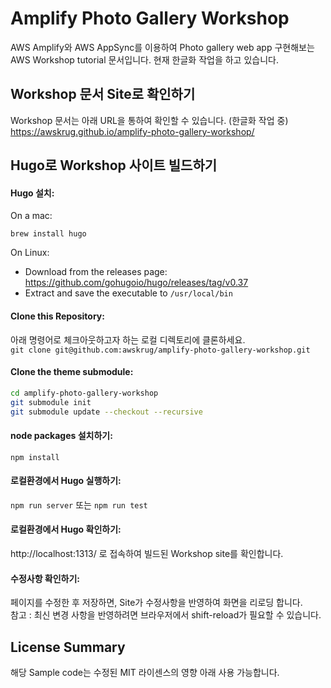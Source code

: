 # Amplify Photo Gallery Workshop
AWS Amplify와 AWS AppSync를 이용하여 Photo gallery web app 구현해보는 AWS Workshop tutorial 문서입니다. 현재 한글화 작업을 하고 있습니다.

## Workshop 문서 Site로 확인하기
Workshop 문서는 아래 URL을 통하여 확인할 수 있습니다. (한글화 작업 중)  
https://awskrug.github.io/amplify-photo-gallery-workshop/ 


## Hugo로 Workshop 사이트 빌드하기

#### Hugo 설치:
On a mac:

`brew install hugo`

On Linux:
  - Download from the releases page: https://github.com/gohugoio/hugo/releases/tag/v0.37
  - Extract and save the executable to `/usr/local/bin`

#### Clone this Repository:
아래 명령어로 체크아웃하고자 하는 로컬 디렉토리에 클론하세요.   
`git clone git@github.com:awskrug/amplify-photo-gallery-workshop.git`

#### Clone the theme submodule:

```sh
cd amplify-photo-gallery-workshop
git submodule init
git submodule update --checkout --recursive
```

#### node packages 설치하기:

`npm install`

#### 로컬환경에서 Hugo 실행하기:

`npm run server`
또는
`npm run test` 

#### 로컬환경에서 Hugo 확인하기:
http://localhost:1313/ 로 접속하여 빌드된 Workshop site를 확인합니다.

#### 수정사항 확인하기:
페이지를 수정한 후 저장하면, Site가 수정사항을 반영하여 화면을 리로딩 합니다.   
참고 : 최신 변경 사항을 반영하려면 브라우저에서 shift-reload가 필요할 수 있습니다.

## License Summary

해당 Sample code는 수정된 MIT 라이센스의 영향 아래 사용 가능합니다.


